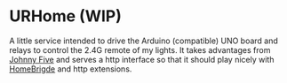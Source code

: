 # URHome (WIP)

A little service intended to drive the Arduino (compatible) UNO board and relays to control the 2.4G remote of my lights. 
It takes advantages from [Johnny Five](https://github.com/rwaldron/johnny-five) and serves a http interface so that it should play nicely with [HomeBrigde](https://github.com/homebridge/homebridge) and http extensions.
